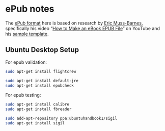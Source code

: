 # ePub notes

The [ePub format](https://en.wikipedia.org/wiki/EPUB) here is based on research by [Eric Muss-Barnes](http://www.ericmuss-barnes.com/), specifically his video “[How to Make an eBook EPUB File](https://www.youtube.com/watch?v=EiUMb7bgYeQ)” on YouTube and his [sample template](http://www.inkshard.com/EPUB_Template.zip).

## Ubuntu Desktop Setup

For epub validation:

``` bash
sudo apt-get install flightcrew

sudo apt-get install default-jre
sudo apt-get install epubcheck
```

For epub testing:

``` bash
sudo apt-get install calibre
sudo apt-get install fbreader

sudo add-apt-repository ppa:ubuntuhandbook1/sigil
sudo apt-get install sigil

```